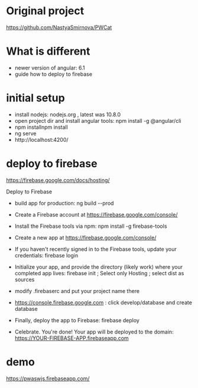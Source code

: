 # Original project

https://github.com/NastyaSmirnova/PWCat

# What is different

* newer version of angular: 6.1
* guide how to  deploy to firebase

# initial setup

* install nodejs: nodejs.org , latest was 10.8.0
* open project dir and install angular tools: npm install -g @angular/cli
* npm installnpm install
* ng serve
* http://localhost:4200/

# deploy to firebase

https://firebase.google.com/docs/hosting/

Deploy to Firebase

* build app for production: ng build --prod

* Create a Firebase account at https://firebase.google.com/console/
* Install the Firebase tools via npm: npm install -g firebase-tools

* Create a new app at https://firebase.google.com/console/
* If you haven't recently signed in to the Firebase tools, update your credentials: firebase login
* Initialize your app, and provide the directory (likely work) where your completed app lives: firebase init ; Select only Hosting ; select dist as sources
* modify .firebaserc and put your project name there
* https://console.firebase.google.com : click develop/database and create database
* Finally, deploy the app to Firebase: firebase deploy
* Celebrate. You're done! Your app will be deployed to the domain: https://YOUR-FIREBASE-APP.firebaseapp.com


# demo

https://pwaswjs.firebaseapp.com/



